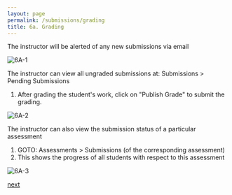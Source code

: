 ```yaml
---
layout: page
permalink: /submissions/grading
title: 6a. Grading
---
```


The instructor will be alerted of any new submissions via email

![6A-1](/images/6A-1.png)

The instructor can view all ungraded submissions at: Submissions > Pending Submissions
1) After grading the student's work, click on "Publish Grade" to submit the grading.

![6A-2](/images/6A-2.gif)

The instructor can also view the submission status of a particular assessment
1) GOTO: Assessments > Submissions (of the corresponding assessment)
2) This shows the progress of all students with respect to this assessment

![6A-3](/images/6A-3.gif)

[next](/submissions/code-review-comments)